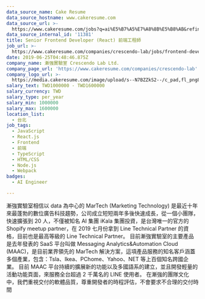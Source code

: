 ```yaml
---
data_source_name: Cake Resume
data_source_hostname: www.cakeresume.com
data_source_url: >-
  https://www.cakeresume.com/jobs?q=ai%E5%B7%A5%E7%A8%8B%E5%B8%AB&refinementList%5Blang_[…]y_type%5D=per_year&range%5Bsalary_range%5D%5Bmin%5D=1000000
data_source_internal_id: '11381'
title: Senior Frontend Developer (React) 前端工程師
job_url: >-
  https://www.cakeresume.com/companies/crescendo-lab/jobs/frontend-developer-react-front-end-engineer
date: 2019-06-25T04:48:46.875Z
company_name: 漸強實驗室 Crescendo Lab Ltd.
company_page_url: 'https://www.cakeresume.com/companies/crescendo-lab'
company_logo_url: >-
  https://media.cakeresume.com/image/upload/s--N7BZZkS2--/c_pad,fl_png8,h_200,w_200/v1614840781/kxjgysocf1xdc6lgp2ab.png
salary_text: TWD1000000 - TWD1600000
salary_currency: TWD
salary_type: per_year
salary_min: 1000000
salary_max: 1600000
location_list:
  - 台北
job_tags:
  - JavaScript
  - React.js
  - Frontend
  - 前端
  - TypeScript
  - HTML/CSS
  - Node.js
  - Webpack
badges:
  - AI Engineer

---
```


漸強實驗室相信以 data 為中心的 MarTech (Marketing Technology) 是最近十年來最蓬勃的數位廣告科技趨勢，公司成立短短兩年多後快速成長，從一個小團隊，快速擴張到 20 人，不僅被知名 AI 集團 iKala 集團投資，是台灣唯一的官方的 Shopify meetup partner，在 2019 七月份拿到 Line Technical Partner 的資格，目前也是最高等級的 Line Technical Partner。 目前漸強實驗室的主要產品是去年發表的 SaaS 平台叫做 Messaging Analytics&Automation Cloud (MAAC)，是目前業界領先的 MarTech 解決方案，這項產品服務的知名客戶涵蓋多個產業，包含：Tsla、Ikea、PChome、Yahoo、NET 等上百個知名跨國企業。 目前 MAAC 平台持續的擴展新的功能以及多國語系的建立，並且開發輕量的活動功能頁面，來服務全台超過 2 千萬名的 LINE 使用者。 在漸強的團隊文化中，我們重視交付的軟體品質，尊重開發者的時程評估，不會要求不合理的交付時間